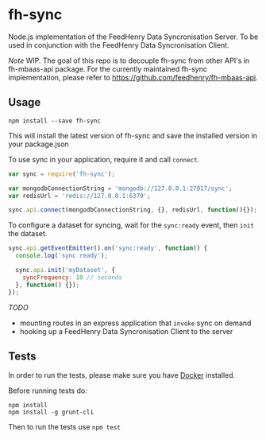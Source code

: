 # fh-sync

Node.js implementation of the FeedHenry Data Syncronisation Server.
To be used in conjunction with the FeedHenry Data Syncronisation Client.

*Note* WIP. The goal of this repo is to decouple fh-sync from other API's in fh-mbaas-api package.
For the currently maintained fh-sync implementation, please refer to https://github.com/feedhenry/fh-mbaas-api.

## Usage

```
npm install --save fh-sync
```

This will install the latest version of fh-sync and save the installed version in your package.json

To use sync in your application, require it and call `connect`.

```js
var sync = require('fh-sync');

var mongodbConnectionString = 'mongodb://127.0.0.1:27017/sync';
var redisUrl = 'redis://127.0.0.1:6379';

sync.api.connect(mongodbConnectionString, {}, redisUrl, function(){});
```

To configure a dataset for syncing, wait for the `sync:ready` event, then `init` the dataset.

```js
sync.api.getEventEmitter().on('sync:ready', function() {
  console.log('sync ready');

  sync.api.init('myDataset', {
    syncFrequency: 10 // seconds
  }, function() {});
});
```

*TODO*

* mounting routes in an express application that `invoke` sync on demand
* hooking up a FeedHenry Data Syncronisation Client to the server

## Tests
In order to run the tests, please make sure you have [Docker](https://www.docker.com/) installed.

Before running tests do:

```
npm install
npm install -g grunt-cli
```

Then to run the tests use ```npm test```

